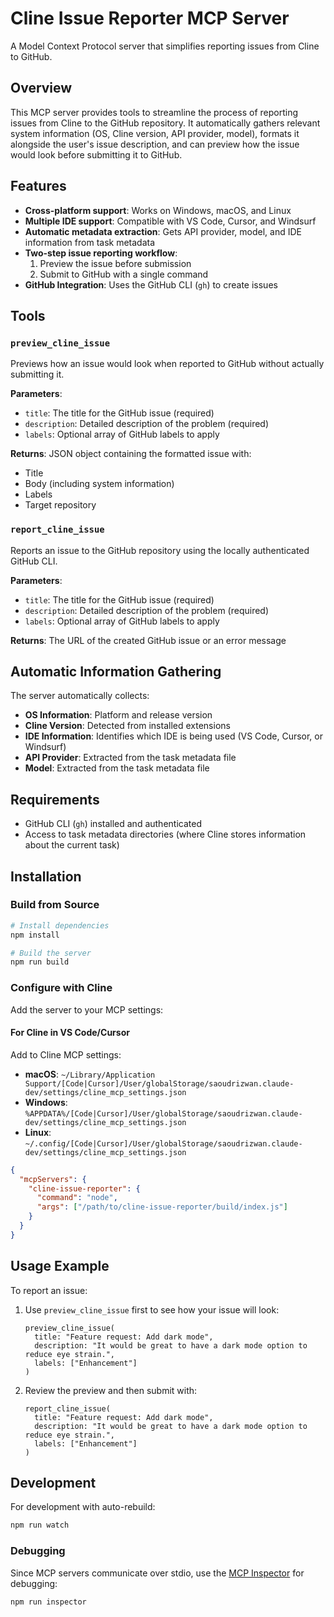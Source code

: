 # Cline Issue Reporter MCP Server

A Model Context Protocol server that simplifies reporting issues from Cline to GitHub.

## Overview

This MCP server provides tools to streamline the process of reporting issues from Cline to the GitHub repository. It automatically gathers relevant system information (OS, Cline version, API provider, model), formats it alongside the user's issue description, and can preview how the issue would look before submitting it to GitHub.

## Features

- **Cross-platform support**: Works on Windows, macOS, and Linux
- **Multiple IDE support**: Compatible with VS Code, Cursor, and Windsurf
- **Automatic metadata extraction**: Gets API provider, model, and IDE information from task metadata
- **Two-step issue reporting workflow**:
  1. Preview the issue before submission
  2. Submit to GitHub with a single command
- **GitHub Integration**: Uses the GitHub CLI (`gh`) to create issues

## Tools

### `preview_cline_issue`

Previews how an issue would look when reported to GitHub without actually submitting it.

**Parameters**:

- `title`: The title for the GitHub issue (required)
- `description`: Detailed description of the problem (required)
- `labels`: Optional array of GitHub labels to apply

**Returns**: JSON object containing the formatted issue with:

- Title
- Body (including system information)
- Labels
- Target repository

### `report_cline_issue`

Reports an issue to the GitHub repository using the locally authenticated GitHub CLI.

**Parameters**:

- `title`: The title for the GitHub issue (required)
- `description`: Detailed description of the problem (required)
- `labels`: Optional array of GitHub labels to apply

**Returns**: The URL of the created GitHub issue or an error message

## Automatic Information Gathering

The server automatically collects:

- **OS Information**: Platform and release version
- **Cline Version**: Detected from installed extensions
- **IDE Information**: Identifies which IDE is being used (VS Code, Cursor, or Windsurf)
- **API Provider**: Extracted from the task metadata file
- **Model**: Extracted from the task metadata file

## Requirements

- GitHub CLI (`gh`) installed and authenticated
- Access to task metadata directories (where Cline stores information about the current task)

## Installation

### Build from Source

```bash
# Install dependencies
npm install

# Build the server
npm run build
```

### Configure with Cline

Add the server to your MCP settings:

#### For Cline in VS Code/Cursor

Add to Cline MCP settings:

- **macOS**: `~/Library/Application Support/[Code|Cursor]/User/globalStorage/saoudrizwan.claude-dev/settings/cline_mcp_settings.json`
- **Windows**: `%APPDATA%/[Code|Cursor]/User/globalStorage/saoudrizwan.claude-dev/settings/cline_mcp_settings.json`
- **Linux**: `~/.config/[Code|Cursor]/User/globalStorage/saoudrizwan.claude-dev/settings/cline_mcp_settings.json`

```json
{
  "mcpServers": {
    "cline-issue-reporter": {
      "command": "node",
      "args": ["/path/to/cline-issue-reporter/build/index.js"]
    }
  }
}
```

## Usage Example

To report an issue:

1. Use `preview_cline_issue` first to see how your issue will look:

   ```
   preview_cline_issue(
     title: "Feature request: Add dark mode",
     description: "It would be great to have a dark mode option to reduce eye strain.",
     labels: ["Enhancement"]
   )
   ```

2. Review the preview and then submit with:
   ```
   report_cline_issue(
     title: "Feature request: Add dark mode",
     description: "It would be great to have a dark mode option to reduce eye strain.",
     labels: ["Enhancement"]
   )
   ```

## Development

For development with auto-rebuild:

```bash
npm run watch
```

### Debugging

Since MCP servers communicate over stdio, use the [MCP Inspector](https://github.com/modelcontextprotocol/inspector) for debugging:

```bash
npm run inspector
```
